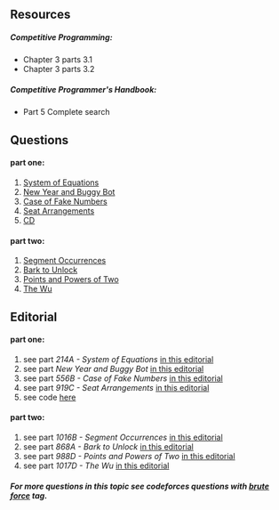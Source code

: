 ## Resources
##### Competitive Programming:
* Chapter 3 parts 3.1
* Chapter 3 parts 3.2

##### Competitive Programmer's Handbook:
* Part 5 Complete search

## Questions

#### part one:
1. [System of Equations](http://codeforces.com/problemset/problem/214/A)
2. [New Year and Buggy Bot](http://codeforces.com/problemset/problem/908/B)
3. [Case of Fake Numbers](https://codeforces.com/problemset/problem/556/B)
4. [Seat Arrangements](https://codeforces.com/contest/919/problem/C)
5. [CD](https://uva.onlinejudge.org/index.php?option=com_onlinejudge&Itemid=8&page=show_problem&problem=565)

#### part two:
1. [Segment Occurrences](http://codeforces.com/problemset/problem/1016/B)
2. [Bark to Unlock](http://codeforces.com/problemset/problem/868/A)
3. [Points and Powers of Two](http://codeforces.com/problemset/problem/988/D)
4. [The Wu](http://codeforces.com/contest/1017/problem/D)

## Editorial
#### part one:
1. see part *214A - System of Equations* [in this editorial](http://codeforces.com/blog/entry/4982)
2. see part *New Year and Buggy Bot* [in this editorial](http://codeforces.com/blog/entry/56713)
3. see part *556B - Case of Fake Numbers* [in this editorial](https://codeforces.com/blog/entry/18919)
4. see part *919C - Seat Arrangements* [in this editorial](https://codeforces.com/blog/entry/57462)
5. see code [here](https://geniustanley.github.io/2017/02/09/UVa-624-CD/)

#### part two:
1. see part *1016B - Segment Occurrences* [in this editorial](http://codeforces.com/blog/entry/61015)
2. see part *868A - Bark to Unlock* [in this editorial](http://codeforces.com/blog/entry/55046)
3. see part *988D - Points and Powers of Two* [in this editorial](https://codeforces.com/blog/entry/59810)
4. see part *1017D - The Wu* [in this editorial](https://codeforces.com/blog/entry/61081)



##### For more questions in this topic see codeforces questions with [*brute force*](http://codeforces.com/problemset/tags/brute%20force?order=BY_SOLVED_DESC) tag.
